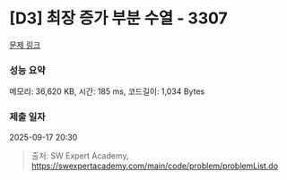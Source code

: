 # [D3] 최장 증가 부분 수열 - 3307 

[문제 링크](https://swexpertacademy.com/main/code/problem/problemDetail.do?contestProbId=AWBOKg-a6l0DFAWr) 

### 성능 요약

메모리: 36,620 KB, 시간: 185 ms, 코드길이: 1,034 Bytes

### 제출 일자

2025-09-17 20:30



> 출처: SW Expert Academy, https://swexpertacademy.com/main/code/problem/problemList.do